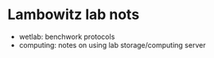 # Lambowitz lab nots #

- wetlab: benchwork protocols
- computing: notes on using lab storage/computing server

